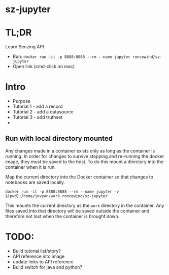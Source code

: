 # sz-jupyter

# TL;DR

Learn Senzing API.
- Run: `docker run -it -p 8888:8888 --rm --name jupyter roncewind/sz-jupyter`
- Open link (cmd-click on mac)

# Intro

- Purpose
- Tutorial 1 - add a record
- Tutorial 2 - add a datasource
- Tutorial 3 - add truthset
-

## Run with local directory mounted

Any changes made in a container exists only as long as the container is running.
In order for changes to survive stopping and re-running the docker image, they
must be saved to the host.  To do this mount a directory into the container when
it is run.

Map the current directory into the Docker container so that changes to notebooks are
saved locally.

`docker run -it -p 8888:8888 --rm --name jupyter -v $(pwd):/home/jovyan/work roncewind/sz-jupyter`

This mounts the current directory as the `work` directory in the container.  Any
files saved into that directory will be saved outside the container and therefore
not lost when the container is brought down.


# TODO:

- Build tutorial list/story?
- API reference into image
- update links to API reference
- Build switch for java and python?
